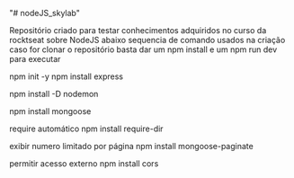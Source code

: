 "# nodeJS_skylab"

Repositório criado para testar conhecimentos adquiridos no curso da rocktseat sobre NodeJS
abaixo sequencia de comando usados na criação
caso for clonar o repositório basta dar um npm install e
um npm run dev para executar

npm init -y
npm install express

<!-- instalado o nodemon com dependência de desenvolvimento para atualizar sen ter de reiniciar servidor -->

npm install -D nodemon

npm install mongoose

require automático
npm install require-dir

exibir numero limitado por página
npm install mongoose-paginate

permitir acesso externo
npm install cors
